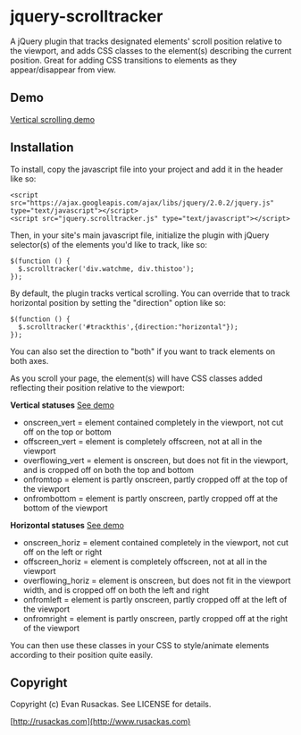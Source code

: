 # jquery-scrolltracker
A jQuery plugin that tracks designated elements' scroll position relative to the viewport, and adds CSS classes to the element(s) describing the current position. Great for adding CSS transitions to elements as they appear/disappear from view. 
## Demo
[Vertical scrolling demo](https://rusackas.github.io/jquery-scrolltracker/demos/index.html)
## Installation
To install, copy the javascript file into your project and add it in the header like so:

    <script src="https://ajax.googleapis.com/ajax/libs/jquery/2.0.2/jquery.js" type="text/javascript"></script>
    <script src="jquery.scrolltracker.js" type="text/javascript"></script>

Then, in your site's main javascript file, initialize the plugin with jQuery selector(s) of the elements you'd like to track, like so:

    $(function () {
      $.scrolltracker('div.watchme, div.thistoo');
    });
    
By default, the plugin tracks vertical scrolling. You can override that to track horizontal position by setting the "direction" option like so:

    $(function () {
      $.scrolltracker('#trackthis',{direction:"horizontal"});
    });

You can also set the direction to "both" if you want to track elements on both axes.

As you scroll your page, the element(s) will have CSS classes added reflecting their position relative to the viewport:

**Vertical statuses** [See demo](https://rusackas.github.io/jquery-scrolltracker/demos/vertical/index.html)
* onscreen_vert = element contained completely in the viewport, not cut off on the top or bottom
* offscreen_vert = element is completely offscreen, not at all in the viewport
* overflowing_vert = element is onscreen, but does not fit in the viewport, and is cropped off on both the top and bottom
* onfromtop = element is partly onscreen, partly cropped off at the top of the viewport
* onfrombottom = element is partly onscreen, partly cropped off at the bottom of the viewport

**Horizontal statuses** [See demo](https://rusackas.github.io/jquery-scrolltracker/demos/horizontal/index.html)
* onscreen_horiz = element contained completely in the viewport, not cut off on the left or right
* offscreen_horiz = element is completely offscreen, not at all in the viewport
* overflowing_horiz = element is onscreen, but does not fit in the viewport width, and is cropped off on both the left and right
* onfromleft = element is partly onscreen, partly cropped off at the left of the viewport
* onfromright = element is partly onscreen, partly cropped off at the right of the viewport

You can then use these classes in your CSS to style/animate elements according to their position quite easily. 

## Copyright

Copyright (c) Evan Rusackas. See LICENSE for details.

[http://rusackas.com](http://www.rusackas.com)